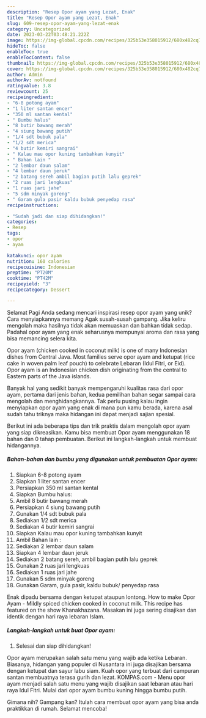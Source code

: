```yaml
---
description: "Resep Opor ayam yang Lezat, Enak"
title: "Resep Opor ayam yang Lezat, Enak"
slug: 609-resep-opor-ayam-yang-lezat-enak
category: Uncategorized
date: 2023-03-22T03:48:21.222Z
image: https://img-global.cpcdn.com/recipes/325b53e358015912/680x482cq70/opor-ayam-foto-resep-utama.jpg
hideToc: false
enableToc: true
enableTocContent: false
thumbnail: https://img-global.cpcdn.com/recipes/325b53e358015912/680x482cq70/opor-ayam-foto-resep-utama.jpg
cover: https://img-global.cpcdn.com/recipes/325b53e358015912/680x482cq70/opor-ayam-foto-resep-utama.jpg
author: Admin
authorAv: notfound
ratingvalue: 3.8
reviewcount: 25
recipeingredient:
- "6-8 potong ayam"
- "1 liter santan encer"
- "350 ml santan kental"
- " Bumbu halus"
- "8 butir bawang merah"
- "4 siung bawang putih"
- "1/4 sdt bubuk pala"
- "1/2 sdt merica"
- "4 butir kemiri sangrai"
- " Kalau mau opor kuning tambahkan kunyit"
- " Bahan lain "
- "2 lembar daun salam"
- "4 lembar daun jeruk"
- "2 batang sereh ambil bagian putih lalu geprek"
- "2 ruas jari lengkuas"
- "1 ruas jari jahe"
- "5 sdm minyak goreng"
- " Garam gula pasir kaldu bubuk penyedap rasa"
recipeinstructions:

- "Sudah jadi dan siap dihidangkan!"
categories:
- Resep
tags:
- opor
- ayam

katakunci: opor ayam 
nutrition: 160 calories
recipecuisine: Indonesian
preptime: "PT20M"
cooktime: "PT42M"
recipeyield: "3"
recipecategory: Dessert

---
```



Selamat Pagi Anda sedang mencari inspirasi resep opor ayam yang unik? Cara menyiapkannya memang Agak susah-susah gampang. Jika keliru mengolah maka hasilnya tidak akan memuaskan dan bahkan tidak sedap. Padahal opor ayam yang enak seharusnya mempunyai aroma dan rasa yang bisa memancing selera kita.


Opor ayam (chicken cooked in coconut milk) is one of many Indonesian dishes from Central Java. Most families serve opor ayam and ketupat (rice cake in woven palm leaf pouch) to celebrate Lebaran (Idul Fitri, or Eid). Opor ayam is an Indonesian chicken dish originating from the central to Eastern parts of the Java islands.

Banyak hal yang sedikit banyak mempengaruhi kualitas rasa dari opor ayam, pertama dari jenis bahan, kedua pemilihan bahan segar sampai cara mengolah dan menghidangkannya. Tak perlu pusing kalau ingin menyiapkan opor ayam yang enak di mana pun kamu berada, karena asal sudah tahu triknya maka hidangan ini dapat menjadi sajian spesial.


Berikut ini ada beberapa tips dan trik praktis dalam mengolah opor ayam yang siap dikreasikan. Kamu bisa membuat Opor ayam menggunakan 18 bahan dan 0 tahap pembuatan. Berikut ini langkah-langkah untuk membuat hidangannya.

<!--inarticleads1-->

##### Bahan-bahan dan bumbu yang digunakan untuk pembuatan Opor ayam:

1. Siapkan 6-8 potong ayam
1. Siapkan 1 liter santan encer
1. Persiapkan 350 ml santan kental
1. Siapkan  Bumbu halus:
1. Ambil 8 butir bawang merah
1. Persiapkan 4 siung bawang putih
1. Gunakan 1/4 sdt bubuk pala
1. Sediakan 1/2 sdt merica
1. Sediakan 4 butir kemiri sangrai
1. Siapkan  Kalau mau opor kuning tambahkan kunyit
1. Ambil  Bahan lain :
1. Sediakan 2 lembar daun salam
1. Siapkan 4 lembar daun jeruk
1. Sediakan 2 batang sereh, ambil bagian putih lalu geprek
1. Gunakan 2 ruas jari lengkuas
1. Sediakan 1 ruas jari jahe
1. Gunakan 5 sdm minyak goreng
1. Gunakan  Garam, gula pasir, kaldu bubuk/ penyedap rasa


Enak dipadu bersama dengan ketupat ataupun lontong. How to make Opor Ayam - Mildly spiced chicken cooked in coconut milk. This recipe has featured on the show Khanakhazana. Masakan ini juga sering disajikan dan identik dengan hari raya lebaran Islam. 

<!--inarticleads2-->

##### Langkah-langkah untuk buat Opor ayam:


1. Selesai dan siap dihidangkan!

Opor ayam merupakan salah satu menu yang wajib ada ketika Lebaran. Biasanya, hidangan yang populer di Nusantara ini juga disajikan bersama dengan ketupat dan sayur labu siam. Kuah opor yang terbuat dari campuran santan membuatnya terasa gurih dan lezat. KOMPAS.com - Menu opor ayam menjadi salah satu menu yang wajib disajikan saat lebaran atau hari raya Idul Fitri. Mulai dari opor ayam bumbu kuning hingga bumbu putih. 

Gimana nih? Gampang kan? Itulah cara membuat opor ayam yang bisa anda praktikkan di rumah. Selamat mencoba!
